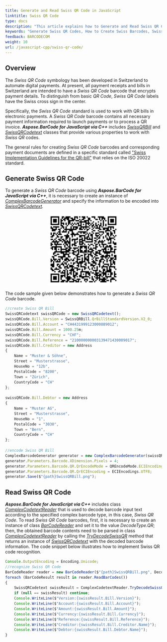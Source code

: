 ```yaml
---
title: Generate and Read Swiss QR Code in JavaScript
linktitle: Swiss QR Code
type: docs
description: "This article explains how to Generate and Read Swiss QR Codes using Aspose.BarCode for JavaScript via C++"
keywords: "Generate Swiss QR Codes, How to Create Swiss Barcodes, Swiss QR Code, Aspose.BarCode, Generate Barcode JavaScript"
feedback: BARCODECOM
weight: 10
url: /javascript-cpp/swiss-qr-code/
---
```


## **Overview**
The *Swiss QR Code* symbology has been developed in Switzerland to automate digital payments. At present, all payment receipts and bills in Switzerland are intended to have a *Swiss QR Code* barcode that encrypts payment details. To distinguish from basic *QR Code*, *Swiss QR Code* labels have the Swiss cross sign in the center.  
  
Specifically, the *Swiss QR Code* standard is used to work with QR bills in electronic payments. A *Swiss QR Code* barcode contains all necessary payment information required to launch payments or to process a QR invoice. ***Aspose.BarCode for JavaScript via C++*** includes [*SwissQRBill*](https://reference.aspose.com/barcode/javascript-cpp/aspose.barcode.complexbarcode/swissqrbill) and [*SwissQRCodetext*](https://reference.aspose.com/barcode/javascript-cpp/aspose.barcode.complexbarcode/swissqrcodetext) classes that provide various properties to work with *Swiss QR* codes.  
  
The general rules for creating *Swiss QR Code* barcodes and corresponding payment documents are defined in a specific standard called ["Swiss Implementation Guidelines for the QR-bill"](https://www.paymentstandards.ch/dam/downloads/ig-qr-bill-en.pdf) that relies on the ISO 20022 standard.

## **Generate Swiss QR Code**
To generate a *Swiss QR Code* barcode using  ***Aspose.BarCode for JavaScript via C++***, it is necessary to create an instance of [*ComplexBarcodeGenerator*](https://reference.aspose.com/barcode/javascript-cpp/aspose.barcode.complexbarcode/complexbarcodegenerator) and specify the information to be encoded into [*SwissQRCodetext*](https://reference.aspose.com/barcode/javascript-cpp/aspose.barcode.complexbarcode/swissqrcodetext).  

<p align="center"><img src="swissqrbill.png"></p>
  
The code sample given below demonstrates how to generate a *Swiss QR Code* barcode.
  
```javascript
//create Swiss QR Bill
SwissQRCodetext swissQRCode = new SwissQRCodetext();
swissQRCode.Bill.Version = SwissQRBill.QrBillStandardVersion.V2_0;
swissQRCode.Bill.Account = "CH4431999123000889012";
swissQRCode.Bill.Amount = 1000.25m;
swissQRCode.Bill.Currency = "CHF";
swissQRCode.Bill.Reference = "210000000003139471430009017";
swissQRCode.Bill.Creditor = new Address
{
    Name = "Muster & Söhne",
    Street = "Musterstrasse",
    HouseNo = "12b",
    PostalCode = "8200",
    Town = "Zürich",
    CountryCode = "CH"
};

swissQRCode.Bill.Debtor = new Address
{
    Name = "Muster AG",
    Street = "Musterstrasse",
    HouseNo = "1",
    PostalCode = "3030",
    Town = "Bern",
    CountryCode = "CH"
};

//encode Swiss QR Bill
ComplexBarcodeGenerator generator = new ComplexBarcodeGenerator(swissQRCode);
generator.Parameters.Barcode.XDimension.Pixels = 4;
generator.Parameters.Barcode.QR.QrEncodeMode = QREncodeMode.ECIEncoding;
generator.Parameters.Barcode.QR.QrECIEncoding = ECIEncodings.UTF8;
generator.Save($"{path}SwissQRBill.png");
```

## **Read Swiss QR Code**
***Aspose.BarCode for JavaScript via C++*** includes class [*ComplexCodetextReader*](https://reference.aspose.com/barcode/javascript-cpp/aspose.barcode.complexbarcode/complexcodetextreader) that is used to decode barcode input text according to the specified complex barcode type, in this case, *Swiss QR Code*. To read *Swiss QR Code* barcodes, first, it is necessary to create an instance of class [*BarCodeReader*](https://reference.aspose.com/barcode/javascript-cpp/aspose.barcode.barcoderecognition/barcodereader) and set it to the value *DecodeType.QR*; then, the obtained barcode contents need to be parsed in class [*ComplexCodetextReader*](https://reference.aspose.com/barcode/javascript-cpp/aspose.barcode.complexbarcode/complexcodetextreader) by calling the [*TryDecodeSwissQR*](https://reference.aspose.com/barcode/javascript-cpp/aspose.barcode.complexbarcode/complexcodetextreader/methods/trydecodeswissqr) method that returns an instance of [*SwissQRCodetext*](https://reference.aspose.com/barcode/javascript-cpp/aspose.barcode.complexbarcode/swissqrcodetext) with the decoded barcode information. The code snippet below illustrates how to implement Swiss QR code recognition.
  
```javascript
Console.OutputEncoding = Encoding.Unicode;
//recognize Swiss QR Code
BarCodeReader reader = new BarCodeReader($"{path}SwissQRBill.png", DecodeType.QR);
foreach (BarCodeResult result in reader.ReadBarCodes())
{
    SwissQRCodetext swissResult = ComplexCodetextReader.TryDecodeSwissQR(result.CodeText);
    if (null == swissResult) continue;
    Console.WriteLine($"Version:{swissResult.Bill.Version}");
    Console.WriteLine($"Account:{swissResult.Bill.Account}");
    Console.WriteLine($"Amount:{swissResult.Bill.Amount}");
    Console.WriteLine($"Currency:{swissResult.Bill.Currency}");
    Console.WriteLine($"Reference:{swissResult.Bill.Reference}");
    Console.WriteLine($"Creditor:{swissResult.Bill.Creditor.Name}");
    Console.WriteLine($"Debtor:{swissResult.Bill.Debtor.Name}");
}
```